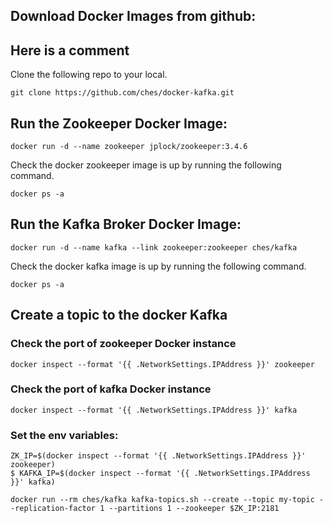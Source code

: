 ## Download Docker Images from github:
## Here is a comment
Clone the following repo to your local.  

```
git clone https://github.com/ches/docker-kafka.git
```
## Run the Zookeeper Docker Image:

```
docker run -d --name zookeeper jplock/zookeeper:3.4.6
```

Check the docker zookeeper image is up by running the following command.

```
docker ps -a
```
## Run the Kafka Broker Docker Image:

```
docker run -d --name kafka --link zookeeper:zookeeper ches/kafka
```

Check the docker kafka image is up by running the following command.  

```
docker ps -a
```

## Create a topic to the docker Kafka

### Check the port of zookeeper Docker instance

```
docker inspect --format '{{ .NetworkSettings.IPAddress }}' zookeeper
```

### Check the port of kafka Docker instance

```
docker inspect --format '{{ .NetworkSettings.IPAddress }}' kafka
```

### Set the env variables:

```
ZK_IP=$(docker inspect --format '{{ .NetworkSettings.IPAddress }}' zookeeper)
$ KAFKA_IP=$(docker inspect --format '{{ .NetworkSettings.IPAddress }}' kafka)
```

```
docker run --rm ches/kafka kafka-topics.sh --create --topic my-topic --replication-factor 1 --partitions 1 --zookeeper $ZK_IP:2181
```
